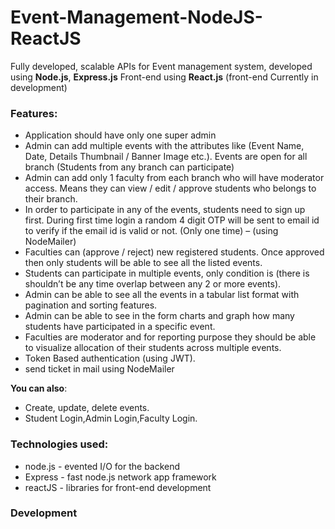 # Event-Management-NodeJS-ReactJS

Fully developed, scalable APIs for Event management system, developed using **Node.js**, **Express.js**
Front-end using **React.js** (front-end Currently in development)

### Features:
  - Application should have only one super admin
  - Admin can add multiple events with the attributes like (Event Name, Date, Details 
Thumbnail / Banner Image etc.). Events are open for all branch (Students from any branch can participate)
  - Admin can add only 1 faculty from each branch who will have moderator access.
Means they can view / edit / approve students who belongs to their branch.
  - In order to participate in any of the events, students need to sign up first. During
first time login a random 4 digit OTP will be sent to email id to verify if the email 
id is valid or not. (Only one time) – (using NodeMailer)
 - Faculties can (approve / reject) new registered students. Once approved then 
only students will be able to see all the listed events.
  - Students can participate in multiple events, only condition is (there is shouldn’t be any time overlap between any 2 or more events).
  - Admin can be able to see all the events in a tabular list format with pagination and sorting features.
  - Admin can be able to see in the form charts and graph how many students  have participated in a specific event.
  - Faculties are moderator and for reporting purpose they should be able to visualize
allocation of their students across multiple events.
  - Token Based authentication (using JWT).
  - send ticket in mail using NodeMailer


**You can also**:

  - Create, update, delete events.
  - Student Login,Admin Login,Faculty Login.

### Technologies used:

* node.js - evented I/O for the backend
* Express - fast node.js network app framework
* reactJS - libraries for front-end development

### Development


